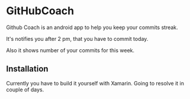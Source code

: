 # GitHubCoach
Github Coach is an android app to help you keep your commits streak.

It's notifies you after 2 pm, that you have to commit today.

Also it shows number of your commits for this week.

## Installation

Currently you have to build it yourself with Xamarin. Going to resolve it in couple of days.
